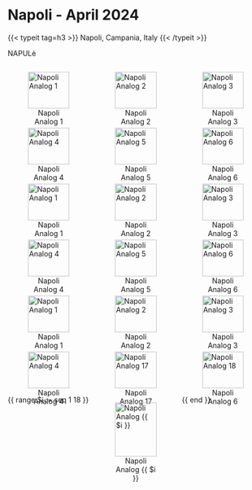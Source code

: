 # Napoli - April 2024


<style>
  .photo-grid {
    display: grid;
    grid-template-columns: repeat(3, 1fr);
    gap: 10px;
  }

  .photo-grid img {
    width: 100%;
    height: auto;
    object-fit: cover;
  }

  /* Media query per schermi più piccoli */
  @media (max-width: 768px) {
    .photo-grid {
      grid-template-columns: 1fr;
    }
  }
</style>

<div class="container-fluid">
  <div class="col-md-8 col-md-push-2 no-padding-left">
    {{< typeit tag=h3 >}} Napoli, Campania, Italy {{< /typeit >}}
    <p>NAPULè</p>
    <div class="photo-grid">
      <!-- 1st Image -->
      <figure>
        <a class="lightgallery" 
            href="https://res.cloudinary.com/matteototaro/image/upload/napoli/napoli_analog_1.jpg"
            title="Napoli Analog 1"
            data-thumbnail="https://res.cloudinary.com/matteototaro/image/upload/c_auto,w_auto/napoli/napoli_analog_1.jpg"
            data-sub-html="Napoli Analog 1">
          <img class="lazyload blur-up"
               src="https://res.cloudinary.com/matteototaro/image/upload/c_auto,w_auto/napoli/napoli_analog_1.jpg"
               alt="Napoli Analog 1">
        </a>
        <figcaption class="image-caption" style="text-align:center">Napoli Analog 1</figcaption>
      </figure>
      <!-- 2nd Image -->
      <figure>
        <a class="lightgallery" 
            href="https://res.cloudinary.com/matteototaro/image/upload/napoli/napoli_analog_2.jpg"
            title="Napoli Analog 2"
            data-thumbnail="https://res.cloudinary.com/matteototaro/image/upload/c_auto,w_auto/napoli/napoli_analog_2.jpg"
            data-sub-html="Napoli Analog 2">
          <img class="lazyload blur-up"
               src="https://res.cloudinary.com/matteototaro/image/upload/c_auto,w_auto/napoli/napoli_analog_2.jpg"
               alt="Napoli Analog 2">
        </a>
        <figcaption class="image-caption" style="text-align:center">Napoli Analog 2</figcaption>
      </figure>
      <!-- 3rd Image -->
      <figure>
        <a class="lightgallery" 
            href="https://res.cloudinary.com/matteototaro/image/upload/napoli/napoli_analog_3.jpg"
            title="Napoli Analog 3"
            data-thumbnail="https://res.cloudinary.com/matteototaro/image/upload/c_auto,w_auto/napoli/napoli_analog_3.jpg"
            data-sub-html="Napoli Analog 3">
          <img class="lazyload blur-up"
               src="https://res.cloudinary.com/matteototaro/image/upload/c_auto,w_auto/napoli/napoli_analog_3.jpg"
               alt="Napoli Analog 3">
        </a>
        <figcaption class="image-caption" style="text-align:center">Napoli Analog 3</figcaption>
      </figure>
      <!-- 4th Image -->
      <figure>
        <a class="lightgallery" 
            href="https://res.cloudinary.com/matteototaro/image/upload/napoli/napoli_analog_4.jpg"
            title="Napoli Analog 4"
            data-thumbnail="https://res.cloudinary.com/matteototaro/image/upload/c_auto,w_auto/napoli/napoli_analog_4.jpg"
            data-sub-html="Napoli Analog 4">
          <img class="lazyload blur-up"
               src="https://res.cloudinary.com/matteototaro/image/upload/c_auto,w_auto/napoli/napoli_analog_4.jpg"
               alt="Napoli Analog 4">
        </a>
        <figcaption class="image-caption" style="text-align:center">Napoli Analog 4</figcaption>
      </figure>
      <!-- 5th Image -->
      <figure>
        <a class="lightgallery" 
            href="https://res.cloudinary.com/matteototaro/image/upload/napoli/napoli_analog_5.jpg"
            title="Napoli Analog 5"
            data-thumbnail="https://res.cloudinary.com/matteototaro/image/upload/c_auto,w_auto/napoli/napoli_analog_5.jpg"
            data-sub-html="Napoli Analog 5">
          <img class="lazyload blur-up"
               src="https://res.cloudinary.com/matteototaro/image/upload/c_auto,w_auto/napoli/napoli_analog_5.jpg"
               alt="Napoli Analog 5">
        </a>
        <figcaption class="image-caption" style="text-align:center">Napoli Analog 5</figcaption>
      </figure>
      <!-- 6th Image -->
      <figure>
        <a class="lightgallery" 
            href="https://res.cloudinary.com/matteotototaro/image/upload/napoli/napoli_analog_6.jpg"
            title="Napoli Analog 6"
            data-thumbnail="https://res.cloudinary.com/matteotototaro/image/upload/c_auto,w_auto/napoli/napoli_analog_6.jpg"
            data-sub-html="Napoli Analog 6">
          <img class="lazyload blur-up"
               src="https://res.cloudinary.com/matteotototaro/image/upload/c_auto,w_auto/napoli/napoli_analog_6.jpg"
               alt="Napoli Analog 6">
        </a>
        <figcaption class="image-caption" style="text-align:center">Napoli Analog 6</figcaption>
      </figure>
      <!-- 7th to 18th image here, similar to the pattern above -->
      <!-- 1st Image -->
      <figure>
        <a class="lightgallery" 
            href="https://res.cloudinary.com/matteototaro/image/upload/napoli/napoli_analog_1.jpg"
            title="Napoli Analog 1"
            data-thumbnail="https://res.cloudinary.com/matteototaro/image/upload/c_auto,w_auto/napoli/napoli_analog_1.jpg"
            data-sub-html="Napoli Analog 1">
          <img class="lazyload blur-up"
               src="https://res.cloudinary.com/matteototaro/image/upload/c_auto,w_auto/napoli/napoli_analog_1.jpg"
               alt="Napoli Analog 1">
        </a>
        <figcaption class="image-caption" style="text-align:center">Napoli Analog 1</figcaption>
      </figure>
      <!-- 2nd Image -->
      <figure>
        <a class="lightgallery" 
            href="https://res.cloudinary.com/matteototaro/image/upload/napoli/napoli_analog_2.jpg"
            title="Napoli Analog 2"
            data-thumbnail="https://res.cloudinary.com/matteototaro/image/upload/c_auto,w_auto/napoli/napoli_analog_2.jpg"
            data-sub-html="Napoli Analog 2">
          <img class="lazyload blur-up"
               src="https://res.cloudinary.com/matteototaro/image/upload/c_auto,w_auto/napoli/napoli_analog_2.jpg"
               alt="Napoli Analog 2">
        </a>
        <figcaption class="image-caption" style="text-align:center">Napoli Analog 2</figcaption>
      </figure>
      <!-- 3rd Image -->
      <figure>
        <a class="lightgallery" 
            href="https://res.cloudinary.com/matteototaro/image/upload/napoli/napoli_analog_3.jpg"
            title="Napoli Analog 3"
            data-thumbnail="https://res.cloudinary.com/matteototaro/image/upload/c_auto,w_auto/napoli/napoli_analog_3.jpg"
            data-sub-html="Napoli Analog 3">
          <img class="lazyload blur-up"
               src="https://res.cloudinary.com/matteototaro/image/upload/c_auto,w_auto/napoli/napoli_analog_3.jpg"
               alt="Napoli Analog 3">
        </a>
        <figcaption class="image-caption" style="text-align:center">Napoli Analog 3</figcaption>
      </figure>
      <!-- 4th Image -->
      <figure>
        <a class="lightgallery" 
            href="https://res.cloudinary.com/matteototaro/image/upload/napoli/napoli_analog_4.jpg"
            title="Napoli Analog 4"
            data-thumbnail="https://res.cloudinary.com/matteototaro/image/upload/c_auto,w_auto/napoli/napoli_analog_4.jpg"
            data-sub-html="Napoli Analog 4">
          <img class="lazyload blur-up"
               src="https://res.cloudinary.com/matteototaro/image/upload/c_auto,w_auto/napoli/napoli_analog_4.jpg"
               alt="Napoli Analog 4">
        </a>
        <figcaption class="image-caption" style="text-align:center">Napoli Analog 4</figcaption>
      </figure>
      <!-- 5th Image -->
      <figure>
        <a class="lightgallery" 
            href="https://res.cloudinary.com/matteototaro/image/upload/napoli/napoli_analog_5.jpg"
            title="Napoli Analog 5"
            data-thumbnail="https://res.cloudinary.com/matteototaro/image/upload/c_auto,w_auto/napoli/napoli_analog_5.jpg"
            data-sub-html="Napoli Analog 5">
          <img class="lazyload blur-up"
               src="https://res.cloudinary.com/matteototaro/image/upload/c_auto,w_auto/napoli/napoli_analog_5.jpg"
               alt="Napoli Analog 5">
        </a>
        <figcaption class="image-caption" style="text-align:center">Napoli Analog 5</figcaption>
      </figure>
      <!-- 6th Image -->
      <figure>
        <a class="lightgallery" 
            href="https://res.cloudinary.com/matteotototaro/image/upload/napoli/napoli_analog_6.jpg"
            title="Napoli Analog 6"
            data-thumbnail="https://res.cloudinary.com/matteotototaro/image/upload/c_auto,w_auto/napoli/napoli_analog_6.jpg"
            data-sub-html="Napoli Analog 6">
          <img class="lazyload blur-up"
               src="https://res.cloudinary.com/matteotototaro/image/upload/c_auto,w_auto/napoli/napoli_analog_6.jpg"
               alt="Napoli Analog 6">
        </a>
        <figcaption class="image-caption" style="text-align:center">Napoli Analog 6</figcaption>
      </figure>
      <!-- 7th to 18th image here, similar to the pattern above -->
      <!-- 1st Image -->
      <figure>
        <a class="lightgallery" 
            href="https://res.cloudinary.com/matteototaro/image/upload/napoli/napoli_analog_1.jpg"
            title="Napoli Analog 1"
            data-thumbnail="https://res.cloudinary.com/matteototaro/image/upload/c_auto,w_auto/napoli/napoli_analog_1.jpg"
            data-sub-html="Napoli Analog 1">
          <img class="lazyload blur-up"
               src="https://res.cloudinary.com/matteototaro/image/upload/c_auto,w_auto/napoli/napoli_analog_1.jpg"
               alt="Napoli Analog 1">
        </a>
        <figcaption class="image-caption" style="text-align:center">Napoli Analog 1</figcaption>
      </figure>
      <!-- 2nd Image -->
      <figure>
        <a class="lightgallery" 
            href="https://res.cloudinary.com/matteototaro/image/upload/napoli/napoli_analog_2.jpg"
            title="Napoli Analog 2"
            data-thumbnail="https://res.cloudinary.com/matteototaro/image/upload/c_auto,w_auto/napoli/napoli_analog_2.jpg"
            data-sub-html="Napoli Analog 2">
          <img class="lazyload blur-up"
               src="https://res.cloudinary.com/matteototaro/image/upload/c_auto,w_auto/napoli/napoli_analog_2.jpg"
               alt="Napoli Analog 2">
        </a>
        <figcaption class="image-caption" style="text-align:center">Napoli Analog 2</figcaption>
      </figure>
      <!-- 3rd Image -->
      <figure>
        <a class="lightgallery" 
            href="https://res.cloudinary.com/matteototaro/image/upload/napoli/napoli_analog_3.jpg"
            title="Napoli Analog 3"
            data-thumbnail="https://res.cloudinary.com/matteototaro/image/upload/c_auto,w_auto/napoli/napoli_analog_3.jpg"
            data-sub-html="Napoli Analog 3">
          <img class="lazyload blur-up"
               src="https://res.cloudinary.com/matteototaro/image/upload/c_auto,w_auto/napoli/napoli_analog_3.jpg"
               alt="Napoli Analog 3">
        </a>
        <figcaption class="image-caption" style="text-align:center">Napoli Analog 3</figcaption>
      </figure>
      <!-- 4th Image -->
      <figure>
        <a class="lightgallery" 
            href="https://res.cloudinary.com/matteototaro/image/upload/napoli/napoli_analog_4.jpg"
            title="Napoli Analog 4"
            data-thumbnail="https://res.cloudinary.com/matteototaro/image/upload/c_auto,w_auto/napoli/napoli_analog_4.jpg"
            data-sub-html="Napoli Analog 4">
          <img class="lazyload blur-up"
               src="https://res.cloudinary.com/matteototaro/image/upload/c_auto,w_auto/napoli/napoli_analog_4.jpg"
               alt="Napoli Analog 4">
        </a>
        <figcaption class="image-caption" style="text-align:center">Napoli Analog 4</figcaption>
      </figure>
      <!-- 5th Image -->
      <figure>
        <a class="lightgallery" 
            href="https://res.cloudinary.com/matteototaro/image/upload/napoli/napoli_analog_17.jpg"
            title="Napoli Analog 17"
            data-thumbnail="https://res.cloudinary.com/matteototaro/image/upload/c_auto,w_auto/napoli/napoli_analog_17.jpg"
            data-sub-html="Napoli Analog 17">
          <img class="lazyload blur-up"
               src="https://res.cloudinary.com/matteototaro/image/upload/c_auto,w_auto/napoli/napoli_analog_17.jpg"
               alt="Napoli Analog 17">
        </a>
        <figcaption class="image-caption" style="text-align:center">Napoli Analog 17</figcaption>
      </figure>
      <!-- 18th Image -->
      <figure>
        <a class="lightgallery" 
            href="https://res.cloudinary.com/matteotototaro/image/upload/napoli/napoli_analog_18.jpg"
            title="Napoli Analog 18"
            data-thumbnail="https://res.cloudinary.com/matteotototaro/image/upload/c_auto,w_auto/napoli/napoli_analog_18.jpg"
            data-sub-html="Napoli Analog 18">
          <img class="lazyload blur-up"
               src="https://res.cloudinary.com/matteotototaro/image/upload/c_auto,w_auto/napoli/napoli_analog_18.jpg"
               alt="Napoli Analog 18">
        </a>
        <figcaption class="image-caption" style="text-align:center">Napoli Analog 6</figcaption>
      </figure>
      <!-- 7th to 18th image here, similar to the pattern above -->
    </div>
  </div>

  <div class="photo-grid">
    {{ range $i := seq 1 18 }}
    <figure>
        <a class="lightgallery" 
            href="https://res.cloudinary.com/matteototaro/image/upload/napoli/napoli_analog_{{ $i }}.jpg"
            title="Napoli Analog {{ $i }}"
            data-thumbnail="https://res.cloudinary.com/matteototaro/image/upload/c_auto,w_auto/napoli/napoli_analog_{{ $i }}.jpg"
            data-sub-html="Napoli Analog {{ $i }}">
            <img class="lazyload blur-up"
                 src="https://res.cloudinary.com/matteototaro/image/upload/c_auto,w_auto/napoli/napoli_analog_{{ $i }}.jpg"
                 alt="Napoli Analog {{ $i }}">
        </a>
        <figcaption class="image-caption" style="text-align:center">Napoli Analog {{ $i }}</figcaption>
    </figure>
    {{ end }}
</div>
</div>

